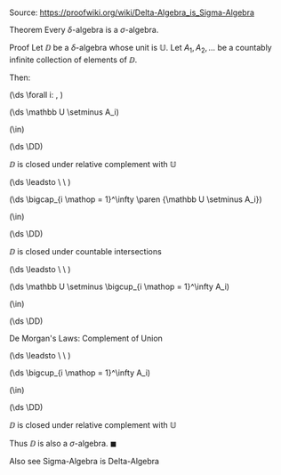 # 

Source: https://proofwiki.org/wiki/Delta-Algebra_is_Sigma-Algebra

Theorem
Every $\delta$-algebra is a $\sigma$-algebra.


Proof
Let $\DD$ be a $\delta$-algebra whose unit is $\mathbb U$.
Let $A_1, A_2, \ldots$ be a countably infinite collection of elements of $\DD$.

Then:










\(\ds \forall i: \, \)



\(\ds \mathbb U \setminus A_i\)

\(\in\)







\(\ds \DD\)





$\DD$ is closed under relative complement with $\mathbb U$








\(\ds \leadsto \ \ \)





\(\ds \bigcap_{i \mathop = 1}^\infty \paren {\mathbb U \setminus A_i}\)

\(\in\)







\(\ds \DD\)





$\DD$ is closed under countable intersections








\(\ds \leadsto \ \ \)





\(\ds \mathbb U \setminus \bigcup_{i \mathop = 1}^\infty A_i\)

\(\in\)







\(\ds \DD\)





De Morgan's Laws: Complement of Union








\(\ds \leadsto \ \ \)





\(\ds \bigcup_{i \mathop = 1}^\infty A_i\)

\(\in\)







\(\ds \DD\)





$\DD$ is closed under relative complement with $\mathbb U$




Thus $\DD$ is also a $\sigma$-algebra.
$\blacksquare$


Also see
Sigma-Algebra is Delta-Algebra




